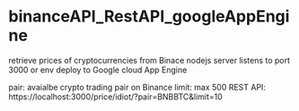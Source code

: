 # binanceAPI_RestAPI_googleAppEngine
retrieve prices of cryptocurrencies from Binace
nodejs server listens to port 3000 or env
deploy to Google cloud App Engine

pair: avaialbe crypto trading pair on Binance
limit: max 500
REST API: https://localhost:3000/price/idiot/?pair=BNBBTC&limit=10
